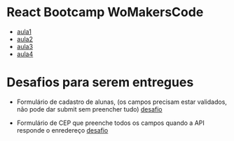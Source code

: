 # React Bootcamp WoMakersCode

- [aula1](./aula-1-javascript-avancado)
- [aula2](./aula-2-lets-react)
- [aula3](./aula-3-lets-input-react)
- [aula4](./aula-4-lets-context-everything)

# Desafios para serem entregues
 - Formulário de cadastro de alunas, (os campos precisam estar validados, não pode dar submit sem preencher tudo)
  [desafio](./aula-3-lets-input-reac)

  - Formulário de CEP que preenche todos os campos quando a API responde o enredereço
  [desafio](./aula-3-lets-input-reac/live/cep-api)